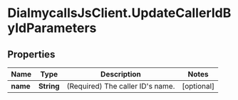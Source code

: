 # DialmycallsJsClient.UpdateCallerIdByIdParameters

## Properties
Name | Type | Description | Notes
------------ | ------------- | ------------- | -------------
**name** | **String** | (Required)  The caller ID&#39;s name. | [optional] 


